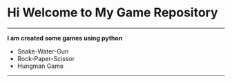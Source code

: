 

# Hi Welcome to My Game Repository
***

**I am created some games using python**
- Snake-Water-Gun
- Rock-Paper-Scissor
- Hungman Game
---


